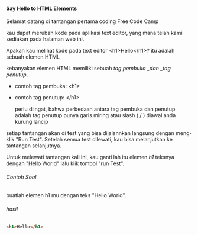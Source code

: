 #### Say Hello to HTML Elements

Selamat datang di tantangan pertama coding Free Code Camp

kau dapat merubah kode pada aplikasi text editor, yang mana telah kami sediakan pada halaman web ini.

Apakah kau melihat kode pada text editor &lt;h1&gt;Hello&lt;/h1&gt;? itu adalah sebuah elemen HTML

kebanyakan elemen HTML memiliki sebuah _tag pembuka \_dan \_tag penutup_.

* contoh tag pembuka:  &lt;h1&gt;

* contoh tag penutup:  &lt;/h1&gt;

  perlu diingat, bahwa perbedaan antara tag pembuka dan penutup adalah tag penutup punya garis miring atau slash \( / \) diawal    anda kurung lancip

setiap tantangan akan di test yang bisa dijalannkan langsung dengan meng-klik "Run Test". Setelah semua test dilewati, kau bisa melanjutkan ke tantangan selanjutnya.

Untuk melewati tantangan kali ini, kau ganti lah itu elemen _h1_ teksnya dengan "Hello World" lalu klik tombol "run Test".

###### Contoh Soal

buatlah elemen h1 mu dengan teks "Hello World".

###### hasil

```HTML
<h1>Hello</h1>
```



